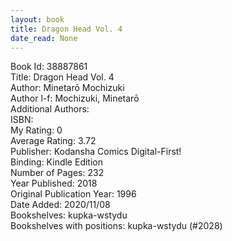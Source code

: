 ```yaml
---
layout: book
title: Dragon Head Vol. 4
date_read: None
---
```


Book Id: 38887861<br />
Title: Dragon Head Vol. 4<br />
Author: Minetarō Mochizuki<br />
Author l-f: Mochizuki, Minetarō<br />
Additional Authors: <br />
ISBN: <br />
My Rating: 0<br />
Average Rating: 3.72<br />
Publisher: Kodansha Comics Digital-First!<br />
Binding: Kindle Edition<br />
Number of Pages: 232<br />
Year Published: 2018<br />
Original Publication Year: 1996<br />
Date Added: 2020/11/08<br />
Bookshelves: kupka-wstydu<br />
Bookshelves with positions: kupka-wstydu (#2028)<br />

